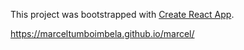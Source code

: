 This project was bootstrapped with [Create React App](https://github.com/facebookincubator/create-react-app).

https://marceltumboimbela.github.io/marcel/